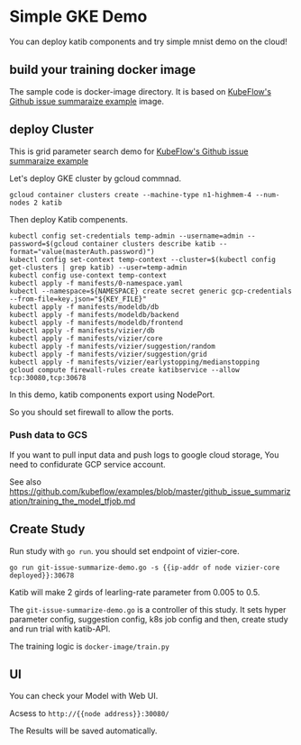 # Simple GKE Demo
You can deploy katib components and try simple mnist demo on the cloud!

## build your training docker image
The sample code is docker-image directory.
It is based on [KubeFlow's Github issue summaraize example](https://github.com/kubeflow/examples/tree/master/github_issue_summarization/notebooks) image.

## deploy Cluster
This is grid parameter search demo for [KubeFlow's Github issue summaraize example](https://github.com/kubeflow/examples/tree/master/github_issue_summarization)

Let's deploy GKE cluster by gcloud commnad.
```
gcloud container clusters create --machine-type n1-highmem-4 --num-nodes 2 katib  
```


Then deploy Katib compenents.

```
kubectl config set-credentials temp-admin --username=admin --password=$(gcloud container clusters describe katib --format="value(masterAuth.password)")
kubectl config set-context temp-context --cluster=$(kubectl config get-clusters | grep katib) --user=temp-admin
kubectl config use-context temp-context
kubectl apply -f manifests/0-namespace.yaml
kubectl --namespace=${NAMESPACE} create secret generic gcp-credentials --from-file=key.json="${KEY_FILE}"
kubectl apply -f manifests/modeldb/db
kubectl apply -f manifests/modeldb/backend
kubectl apply -f manifests/modeldb/frontend
kubectl apply -f manifests/vizier/db
kubectl apply -f manifests/vizier/core
kubectl apply -f manifests/vizier/suggestion/random
kubectl apply -f manifests/vizier/suggestion/grid
kubectl apply -f manifests/vizier/earlystopping/medianstopping
gcloud compute firewall-rules create katibservice --allow tcp:30080,tcp:30678
```

In this demo, katib components export using NodePort.

So you should set firewall to allow the ports.

### Push data to GCS
If you want to pull input data and push logs to google cloud storage, You need to confidurate GCP service account.

See also https://github.com/kubeflow/examples/blob/master/github_issue_summarization/training_the_model_tfjob.md

## Create Study
Run study with `go run`. you should set endpoint of vizier-core.

```
go run git-issue-summarize-demo.go -s {{ip-addr of node vizier-core deployed}}:30678
```
Katib will make 2 girds of learling-rate parameter from 0.005 to 0.5.

The `git-issue-summarize-demo.go` is a controller of this study.
It sets hyper parameter config, suggestion config, k8s job config and then, create study and run trial with katib-API.

The training logic is `docker-image/train.py`

## UI
You can check your Model with Web UI.

Acsess to `http://{{node address}}:30080/`

The Results will be saved automatically.
